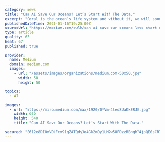```yaml
---
category: news
title: "Can AI Save Our Oceans? Let’s Start With The Data."
excerpt: "Coral is the ocean’s life system and without it, we will soon also have an ocean without life. In spite of the terrible news, there are some glimmers of light and hope spots that we can point to, especially in the areas of AI for the benefit of the ocean. This will be the first in a series of articles that puts a spotlight on the top ..."
publishedDateTime: 2020-01-16T19:25:00Z
sourceUrl: "https://medium.com/swlh/can-ai-save-our-oceans-lets-start-with-the-data-ccd0dc91f302"
type: article
quality: 67
heat: 67
published: true

provider:
  name: Medium
  domain: medium.com
  images:
    - url: "/assets/images/organizations/medium.com-50x50.jpg"
      width: 50
      height: 50

topics:
  - AI

images:
  - url: "https://miro.medium.com/max/1920/0*Vm-4leo8UaKkERJE.jpg"
    width: 960
    height: 540
    title: "Can AI Save Our Oceans? Let’s Start With The Data."

secured: "E612e8DI0mVDUFcx91qZATQdyJo4Gk2mDy1LM2w58FDzzRBnghY4jpQE0sCR7aJS5qW6P6aRb/6h7vHwoEQoAm5daLGY/193epduD6l21D1i2GG+SgATa7FjitIU9esC7uoSLG98VCD4MAv5k8dsecpNM2rnbgz0B81rDC0owjtfIv6SAztD6nbaMEvK4ampw6hr0gPzw0SC9gGmSuWvynD5w7hzauBSXY53Ekn2IhRr1bDOAg11KY9weHmBAkukjQW1PTYeEGhqTLFiVnFnLQEWGQpGWYCBEIr/oVM6cGk1KiyyRBsVQDj0QyjtmK7Lz1tJPnO3zr8jgTnJrRI2EyrmTeFg63sR35cRo381HYwRzwvdrkeeT9Qtv/NwxzLXEHV0gpy+UIbiE+LokmVioPQg9y/yBd3G5XXsO8YTjgwQIqjRi7rcTdnizHlI5jC4BsCaEOGQm7wRYLKNzf/yVA==;528xMWjt5C1I48zagnmYiw=="
---
```


